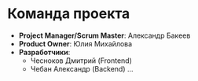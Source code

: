 # Команда проекта

- **Project Manager/Scrum Master**: Александр Бакеев
- **Product Owner**: Юлия Михайлова
- **Разработчики**:
  - Чесноков Дмитрий (Frontend)
  - Чебан Александр (Backend)
...
